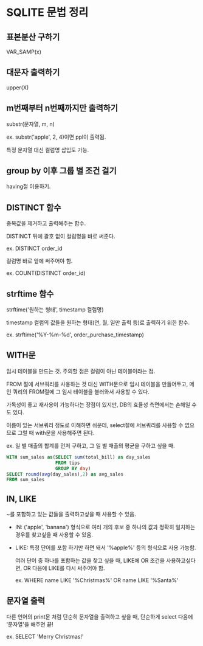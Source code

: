 # SQLITE 문법 정리

## 표본분산 구하기
VAR_SAMP(x)

## 대문자 출력하기
upper(X)

## m번째부터 n번째까지만 출력하기
substr(문자열, m, n)

ex. substr('apple', 2, 4)이면 ppl이 출력됨.

특정 문자열 대신 컬럼명 삽입도 가능.

## group by 이후 그룹 별 조건 걸기
having절 이용하기.

## DISTINCT 함수
중복값을 제거하고 출력해주는 함수. 

DISTINCT 뒤에 괄호 없이 컬럼명을 바로 써준다.

ex. DISTINCT order_id

컬럼명 바로 앞에 써주어야 함.

ex. COUNT(DISTINCT order_id)

## strftime 함수
strftime('원하는 형태', timestamp 컬럼명)

timestamp 컬럼의 값들을 원하는 형태(연, 월, 일만 출력 등)로 출력하기 위한 함수.

ex. strftime('%Y-%m-%d', order_purchase_timestamp)

## WITH문
임시 테이블을 만드는 것. 주의할 점은 컬럼이 아닌 테이블이라는 점.

FROM 절에 서브쿼리를 사용하는 것 대신 WITH문으로 임시 테이블을 만들어두고, 메인 쿼리의 FROM절에 그 임시 테이블을 불러와서 사용할 수 있다.

가독성이 좋고 재사용이 가능하다는 장점이 있지만, DB의 효율성 측면에서는 손해일 수도 있다.

이름이 있는 서브쿼리 정도로 이해하면 쉬운데, select절에 서브쿼리를 사용할 수 없으므로 그럴 때 with문을 사용해주면 된다.

ex. 일 별 매출의 합계를 먼저 구하고, 그 일 별 매출의 평균을 구하고 싶을 때.
```SQL
WITH sum_sales as(SELECT sum(total_bill) as day_sales
                  FROM tips
                  GROUP BY day)
SELECT round(avg(day_sales),2) as avg_sales
FROM sum_sales
```

## IN, LIKE
~를 포함하고 있는 값들을 출력하고싶을 때 사용할 수 있음.

- IN: ('apple', 'banana') 형식으로 여러 개의 후보 중 하나의 값과 정확히 일치하는 경우를 찾고싶을 때 사용할 수 있음.

- LIKE: 특정 단어를 포함 하기만 하면 돼서 '%apple%' 등의 형식으로 사용 가능함.

    여러 단어 중 하나를 포함하는 값을 찾고 싶을 때, LIKE에 OR 조건을 사용하고싶다면, OR 다음에 LIKE를 다시 써주어야 함.

    ex. WHERE name LIKE '%Christmas%' OR name LIKE '%Santa%'

## 문자열 출력
다른 언어의 print문 처럼 단순히 문자열을 출력하고 싶을 때, 단순하게 select 다음에 '문자열'을 해주면 끝!

ex. SELECT 'Merry Christmas!'